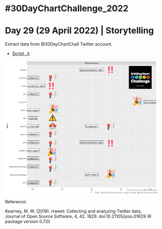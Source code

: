 # #30DayChartChallenge_2022

# Day 29 (29 April 2022) | Storytelling

Extract data from @30DayChartChall Twitter account.

- [Script `.R`](https://github.com/fblpalmeira/rtweet/blob/main/data/twitter_mining_30daychartchallenge.R)

<img src="https://github.com/fblpalmeira/rtweet/blob/main/data/30DayChartChall2.png">

Reference:

Kearney, M. W. (2019). rtweet: Collecting and analyzing Twitter data, Journal of Open Source Software, 4, 42. 1829. doi:10.21105/joss.01829 (R package version 0.7.0)
